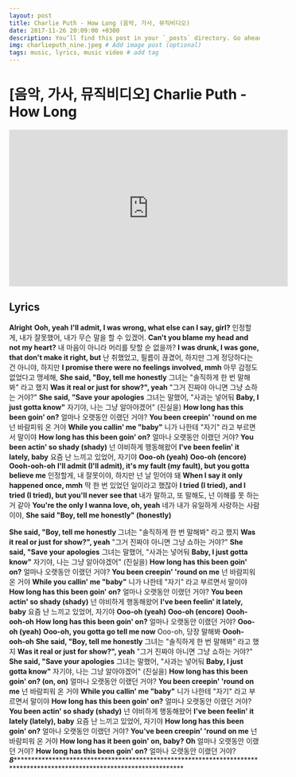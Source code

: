 ```yaml
---
layout: post
title: Charlie Puth - How Long (음악, 가사, 뮤직비디오)
date: 2017-11-26 20:09:00 +0300
description: You’ll find this post in your `_posts` directory. Go ahead and edit it and re-build the site to see your changes. # Add post description (optional)
img: charlieputh_nine.jpeg # Add image post (optional)
tags: music, lyrics, music video # add tag
---
```


# [음악, 가사, 뮤직비디오] Charlie Puth - How Long
<iframe width="560" height="315" src="https://www.youtube.com/embed/CwfoyVa980U" frameborder="0" allowfullscreen></iframe>

## Lyrics 
**Alright**
**Ooh, yeah**
**I'll admit, I was wrong, what else can I say, girl?**
인정할게, 내가 잘못했어, 내가 무슨 말을 할 수 있겠어. 
**Can't you blame my head and not my heart?**
내 마음이 아니라 머리를 탓할 순 없을까?
**I was drunk, I was gone, that don't make it right, but**
난 취했었고, 필름이 끊겼어, 하지만 그게 정당하다는 건 아니야, 하지만
**I promise there were no feelings involved, mmh**
아무 감정도 없었다고 맹세해,
**She said, "Boy, tell me honestly**
그녀는 "솔직하게 한 번 말해봐" 라고 했지
**Was it real or just for show?", yeah**
"그거 진짜야 아니면 그냥 쇼하는 거야?"
**She said, "Save your apologies**
그녀는 말했어, "사과는 넣어둬 
**Baby, I just gotta know"**
자기야, 나는 그냥 알아야겠어" (진실을)
**How long has this been goin' on?**
얼마나 오랫동안 이랬던 거야? 
**You been creepin' 'round on me**
넌 바람피워 온 거야
**While you callin' me "baby"**
니가 나한테 "자기" 라고 부르면서 말이야
**How long has this been goin' on?**
얼마나 오랫동안 이랬던 거야?
**You been actin' so shady (shady)**
넌 야비하게 행동해왔어
**I've been feelin' it lately, baby**
요즘 난 느끼고 있었어, 자기야
**Ooo-oh (yeah)**
**Ooo-oh (encore)**
**Oooh-ooh-oh**
**I'll admit (I'll admit), it's my fault (my fault), but you gotta believe me**
인정할게, 내 잘못이야, 하지만 넌 날 믿어야 돼
**When I say it only happened once, mmh**
딱 한 번 있었던 일이라고 했잖아
**I tried (I tried), and I tried (I tried), but you'll never see that**
내가 말하고, 또 말해도, 넌 이해를 못 하는 거 같아
**You're the only I wanna love, oh, yeah**
네가 내가 유일하게 사랑하는 사람이야, 
**She said "Boy, tell me honestly" (honestly)**

**She said, "Boy, tell me honestly**
그녀는 "솔직하게 한 번 말해봐" 라고 했지
**Was it real or just for show?", yeah**
"그거 진짜야 아니면 그냥 쇼하는 거야?"
**She said, "Save your apologies**
그녀는 말했어, "사과는 넣어둬 
**Baby, I just gotta know"**
자기야, 나는 그냥 알아야겠어" (진실을)
**How long has this been goin' on?**
얼마나 오랫동안 이랬던 거야? 
**You been creepin' 'round on me**
넌 바람피워 온 거야
**While you callin' me "baby"**
니가 나한테 "자기" 라고 부르면서 말이야
**How long has this been goin' on?**
얼마나 오랫동안 이랬던 거야?
**You been actin' so shady (shady)**
넌 야비하게 행동해왔어
**I've been feelin' it lately, baby**
요즘 난 느끼고 있었어, 자기야
**Ooo-oh (yeah)**
**Ooo-oh (encore)**
**Oooh-ooh-oh**
**How long has this been goin' on?**
얼마나 오랫동안 이랬던 거야? 
**Ooo-oh (yeah)**
**Ooo-oh, you gotta go tell me now**
Ooo-oh, 당장 말해봐
**Oooh-ooh-oh**
**She said, "Boy, tell me honestly**
그녀는 "솔직하게 한 번 말해봐" 라고 했지
**Was it real or just for show?", yeah**
"그거 진짜야 아니면 그냥 쇼하는 거야?"
**She said, "Save your apologies**
그녀는 말했어, "사과는 넣어둬 
**Baby, I just gotta know"**
자기야, 나는 그냥 알아야겠어" (진실을)
**How long has this been goin' on? (on, on)**
얼마나 오랫동안 이랬던 거야? 
**You been creepin' 'round on me**
넌 바람피워 온 거야
**While you callin' me "baby"**
니가 나한테 "자기" 라고 부르면서 말이야
**How long has this been goin' on?**
얼마나 오랫동안 이랬던 거야?
**You been actin' so shady (shady)**
넌 야비하게 행동해왔어
**I've been feelin' it lately (lately), baby**
요즘 난 느끼고 있었어, 자기야
**How long has this been goin' on?**
얼마나 오랫동안 이랬던 거야? 
**You've been creepin' 'round on me**
넌 바람피워 온 거야
**How long has it been goin' on, baby? Oh**
얼마나 오랫동안 이랬던 거야?
**How long has this been goin' on?**
얼마나 오랫동안 이랬던 거야?
***************************************************8***************************************************************************************************************************************************************************
